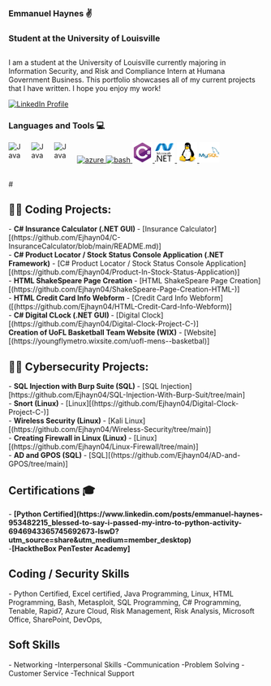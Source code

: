 ### Emmanuel Haynes ✌️
### Student at the University of Louisville

##

I am a student at the University of Louisville currently majoring in Information Security, and Risk and Compliance Intern at Humana Government Business. This portfolio showcases all of my current projects that I have written. I hope you enjoy my work!

<p align="left">
  <a href="https://www.linkedin.com/in/emmanuel-haynes-953482215?lipi=urn%3Ali%3Apage%3Ad_flagship3_profile_view_base_contact_details%3Bkuc8APqgQhmSytvfqYt59w%3D%3D">
<img alt="LinkedIn Profile" title= "LinkedIn" src="https://custom-icon-badges.demolab.com/badge/LinkedIN-My%20Profile-blue"/<></a>

### Languages and Tools 💻 
  
 <img align="left" alt="Java" width="30px"  style="padding-right:15px;" src= "https://cdn.jsdelivr.net/gh/devicons/devicon/icons/python/python-original-wordmark.svg" />
  <img align="left" alt="Java" width="30px"  style="padding-right:15px;" src= 
   "https://cdn.jsdelivr.net/gh/devicons/devicon/icons/java/java-original-wordmark.svg" />
    <img align="left" alt="Java" width="30px"  style="padding-right:15px;" src= 
  "https://cdn.jsdelivr.net/gh/devicons/devicon/icons/visualstudio/visualstudio-plain.svg" />
  <p align="left"> <a href="https://www.google.com/url?sa=i&url=https%3A%2F%2Fwww.pinterest.com%2Fpin%2Fthe-c-programming-language-computer-programming-programmer-png-free-download--732186851940929894%2F&psig=AOvVaw05i4G1qtmVHTCs9-zOqKvu&ust=1714500958738000&source=images&cd=vfe&opi=89978449&ved=0CBIQjRxqFwoTCMC-4IDj5oUDFQAAAAAdAAAAABAE" target="_blank" rel="noreferrer"> <img src="https://www.vectorlogo.zone/logos/microsoft_azure/microsoft_azure-icon.svg" alt="azure" width="40" height="40"/> </a> <a href="https://www.gnu.org/software/bash/" target="_blank" rel="noreferrer"> <img src="https://www.vectorlogo.zone/logos/gnu_bash/gnu_bash-icon.svg" alt="bash" width="40" height="40"/> </a> <a href="https://www.w3schools.com/cs/" target="_blank" rel="noreferrer"> <img src="https://raw.githubusercontent.com/devicons/devicon/master/icons/csharp/csharp-original.svg" alt="csharp" width="40" height="40"/> </a> <a href="https://dotnet.microsoft.com/" target="_blank" rel="noreferrer"> <img src="https://raw.githubusercontent.com/devicons/devicon/master/icons/dot-net/dot-net-original-wordmark.svg" alt="dotnet" width="40" height="40"/> </a> <a href="https://www.linux.org/" target="_blank" rel="noreferrer"> <img src="https://raw.githubusercontent.com/devicons/devicon/master/icons/linux/linux-original.svg" alt="linux" width="40" height="40"/> </a> <a href="https://www.mysql.com/" target="_blank" rel="noreferrer"> <img src="https://raw.githubusercontent.com/devicons/devicon/master/icons/mysql/mysql-original-wordmark.svg" alt="mysql" width="40" height="40"/> </a> </p>
<br/>
  #
  <h2>👨‍💻 Coding Projects:</h2>
- <b>C# Insurance Calculator (.NET GUI) </b>
  - [Insurance Calculator][(https://github.com/Ejhayn04/C-InsuranceCalculator/blob/main/README.md)]
  <br/>
- <b>C# Product Locator / Stock Status Console Application (.NET Framework)</b>
  - [C# Product Locator / Stock Status Console Application][(https://github.com/Ejhayn04/Product-In-Stock-Status-Application)]</b></i>
    <br/>
- <b>HTML ShakeSpeare Page Creation  </b>
  - [HTML ShakeSpeare Page Creation][(https://github.com/Ejhayn04/ShakeSpeare-Page-Creation-HTML-)]
  <br/>
- <b>HTML Credit Card Info Webform</b>
  - [Credit Card Info Webform]([(https://github.com/Ejhayn04/HTML-Credit-Card-Info-Webform)]
<br/>
- <b>C# Digital CLock (.NET GUI) </b>
  - [Digital Clock][(https://github.com/Ejhayn04/Digital-Clock-Project-C-)]
  <br/>
<b> Creation of UoFL Basketball Team Website (WIX)</b>
  - [Website] [(https://youngflymetro.wixsite.com/uofl-mens--basketbal)]
  <br/>
  <h2>👨‍💻 Cybersecurity Projects:</h2>
  - <b>SQL Injection with Burp Suite (SQL) </b>
  - [SQL Injection][https://github.com/Ejhayn04/SQL-Injection-With-Burp-Suit/tree/main]
  <br/>
- <b> Snort (Linux) </b>
  - [Linux][(https://github.com/Ejhayn04/Digital-Clock-Project-C-)]
  <br/>
- <b> Wireless Security (Linux) </b>
  - [Kali Linux][(https://github.com/Ejhayn04/Wireless-Security/tree/main)]
  <br/>
- <b> Creating Firewall in Linux (Linux) </b>
  - [Linux][(https://github.com/Ejhayn04/Linux-Firewall/tree/main)]
  <br/>
- <b> AD and GPOS (SQL) </b>
  - [SQL][(https://github.com/Ejhayn04/AD-and-GPOS/tree/main)]
  <br/>


<h2> Certifications 🎓 </h2>
- <b>[Python Certified](https://www.linkedin.com/posts/emmanuel-haynes-953482215_blessed-to-say-i-passed-my-intro-to-python-activity-6946943365745692673-lswD?utm_source=share&utm_medium=member_desktop)</b>
<br/>
-<b>[HacktheBox PenTester Academy]</b>
<h2> Coding / Security Skills </h2>
- Python Certified, Excel certified, Java Programming, Linux, HTML Programming, Bash, Metasploit, SQL Programming, C# Programming, Tenable, Rapid7, Azure Cloud, Risk Management, Risk Analysis, Microsoft Office, SharePoint, DevOps, 

<h2>Soft Skills</h2>
- Networking      -Interpersonal Skills
-Communication    -Problem Solving
-Customer Service -Technical Support

  
